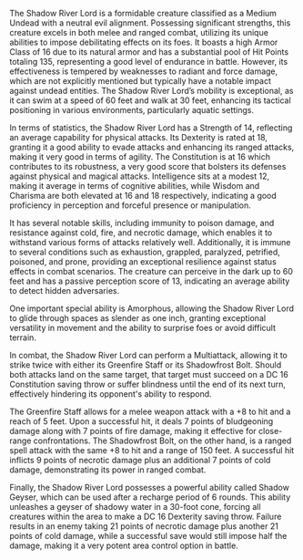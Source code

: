 The Shadow River Lord is a formidable creature classified as a Medium Undead with a neutral evil alignment. Possessing significant strengths, this creature excels in both melee and ranged combat, utilizing its unique abilities to impose debilitating effects on its foes. It boasts a high Armor Class of 16 due to its natural armor and has a substantial pool of Hit Points totaling 135, representing a good level of endurance in battle. However, its effectiveness is tempered by weaknesses to radiant and force damage, which are not explicitly mentioned but typically have a notable impact against undead entities. The Shadow River Lord’s mobility is exceptional, as it can swim at a speed of 60 feet and walk at 30 feet, enhancing its tactical positioning in various environments, particularly aquatic settings.

In terms of statistics, the Shadow River Lord has a Strength of 14, reflecting an average capability for physical attacks. Its Dexterity is rated at 18, granting it a good ability to evade attacks and enhancing its ranged attacks, making it very good in terms of agility. The Constitution is at 16 which contributes to its robustness, a very good score that bolsters its defenses against physical and magical attacks. Intelligence sits at a modest 12, making it average in terms of cognitive abilities, while Wisdom and Charisma are both elevated at 16 and 18 respectively, indicating a good proficiency in perception and forceful presence or manipulation.

It has several notable skills, including immunity to poison damage, and resistance against cold, fire, and necrotic damage, which enables it to withstand various forms of attacks relatively well. Additionally, it is immune to several conditions such as exhaustion, grappled, paralyzed, petrified, poisoned, and prone, providing an exceptional resilience against status effects in combat scenarios. The creature can perceive in the dark up to 60 feet and has a passive perception score of 13, indicating an average ability to detect hidden adversaries.

One important special ability is Amorphous, allowing the Shadow River Lord to glide through spaces as slender as one inch, granting exceptional versatility in movement and the ability to surprise foes or avoid difficult terrain.

In combat, the Shadow River Lord can perform a Multiattack, allowing it to strike twice with either its Greenfire Staff or its Shadowfrost Bolt. Should both attacks land on the same target, that target must succeed on a DC 16 Constitution saving throw or suffer blindness until the end of its next turn, effectively hindering its opponent's ability to respond.

The Greenfire Staff allows for a melee weapon attack with a +8 to hit and a reach of 5 feet. Upon a successful hit, it deals 7 points of bludgeoning damage along with 7 points of fire damage, making it effective for close-range confrontations. The Shadowfrost Bolt, on the other hand, is a ranged spell attack with the same +8 to hit and a range of 150 feet. A successful hit inflicts 9 points of necrotic damage plus an additional 7 points of cold damage, demonstrating its power in ranged combat.

Finally, the Shadow River Lord possesses a powerful ability called Shadow Geyser, which can be used after a recharge period of 6 rounds. This ability unleashes a geyser of shadowy water in a 30-foot cone, forcing all creatures within the area to make a DC 16 Dexterity saving throw. Failure results in an enemy taking 21 points of necrotic damage plus another 21 points of cold damage, while a successful save would still impose half the damage, making it a very potent area control option in battle.